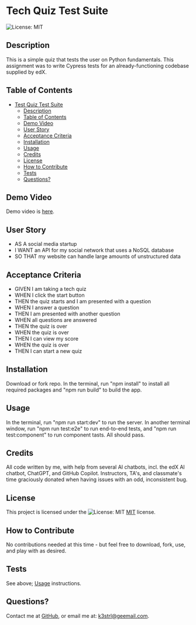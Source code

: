 
# Tech Quiz Test Suite

![License: MIT](https://img.shields.io/badge/License-MIT-yellow.svg)

## Description

This is a simple quiz that tests the user on Python fundamentals. This assignment was to write Cypress tests for an already-functioning codebase supplied by edX.

## Table of Contents

- [Test Quiz Test Suite](#tech-quiz-test-suite)
  - [Description](#description)
  - [Table of Contents](#table-of-contents)
  - [Demo Video](#demo-video)
  - [User Story](#user-story)
  - [Acceptance Criteria](#acceptance-criteria)
  - [Installation](#installation)
  - [Usage](#usage)
  - [Credits](#credits)
  - [License](#license)
  - [How to Contribute](#how-to-contribute)
  - [Tests](#tests)
  - [Questions?](#questions)

## Demo Video

Demo video is [here](https://drive.google.com/file/d/1fi-pvgILrvPsJhAlGYp8lRHrurn3zkCO/view?usp=sharing).

## User Story

- AS A social media startup
- I WANT an API for my social network that uses a NoSQL database
- SO THAT my website can handle large amounts of unstructured data

## Acceptance Criteria

- GIVEN I am taking a tech quiz
- WHEN I click the start button
- THEN the quiz starts and I am presented with a question
- WHEN I answer a question
- THEN I am presented with another question
- WHEN all questions are answered
- THEN the quiz is over
- WHEN the quiz is over
- THEN I can view my score
- WHEN the quiz is over
- THEN I can start a new quiz

## Installation
Download or fork repo. In the terminal, run "npm install" to install all required packages and "npm run build" to build the app.

## Usage
In the terminal, run "npm run start:dev" to run the server. In another terminal window, run "npm run test:e2e" to run end-to-end tests, and "npm run test:component" to run component tasts. All should pass.

## Credits

All code written by me, with help from several AI chatbots, incl. the edX AI chatbot, ChatGPT, and GitHub Copilot. Instructors, TA's, and classmate's time graciously donated when having issues with an odd, inconsistent bug.

## License

This project is licensed under the ![License: MIT](https://img.shields.io/badge/License-MIT-yellow.svg) [MIT](https://opensource.org/licenses/MIT) license.

## How to Contribute

No contributions needed at this time - but feel free to download, fork, use, and play with as desired.

## Tests

See above; [Usage](#usage) instructions.

## Questions?

Contact me at
[GitHub](https://github.com/k3strl), or email me at: <k3strl@geemail.com>.
